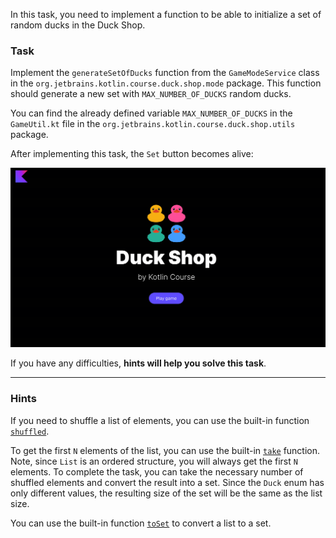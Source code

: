 In this task, you need to implement a function
to be able to initialize a set of random ducks in the Duck Shop.

### Task

Implement the `generateSetOfDucks` function from the `GameModeService` class in
the `org.jetbrains.kotlin.course.duck.shop.mode` package.
This function should generate a new set with `MAX_NUMBER_OF_DUCKS` random ducks.

You can find the already defined variable `MAX_NUMBER_OF_DUCKS`
in the `GameUtil.kt` file in the `org.jetbrains.kotlin.course.duck.shop.utils` package.

After implementing this task, the `Set` button becomes alive:

![Current state](../../utils/src/main/resources/images/duck/shop/states/state_2.gif)

If you have any difficulties, **hints will help you solve this task**.

----

### Hints

<div class="hint" title="How can I shuffle a list of elements?">

If you need to shuffle a list of elements, you can use the built-in function [`shuffled`](https://kotlinlang.org/api/latest/jvm/stdlib/kotlin.collections/shuffled.html).
</div>

<div class="hint" title="How can I take N first elements from a list?">

To get the first `N` elements of the list, you can use the built-in [`take`](https://kotlinlang.org/api/latest/jvm/stdlib/kotlin.collections/take.html) function.
Note, since `List` is an ordered structure, you will always get the first `N` elements.
To complete the task, you can take the necessary number of shuffled elements and convert the result into a set.
Since the `Duck` enum has only different values, the resulting size of the set will be the same as the list size.
</div>

<div class="hint" title="How can I convert a list to a set">

You can use the built-in function [`toSet`](https://kotlinlang.org/api/latest/jvm/stdlib/kotlin.collections/to-set.html) to convert a list to a set.
</div>
